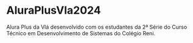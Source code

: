 # AluraPlusVla2024
Alura Plus da Vlá desenvolvido com os estudantes da 2ª Série do Curso Técnico em Desenvolvimento de Sistemas do Colégio Reni. 
